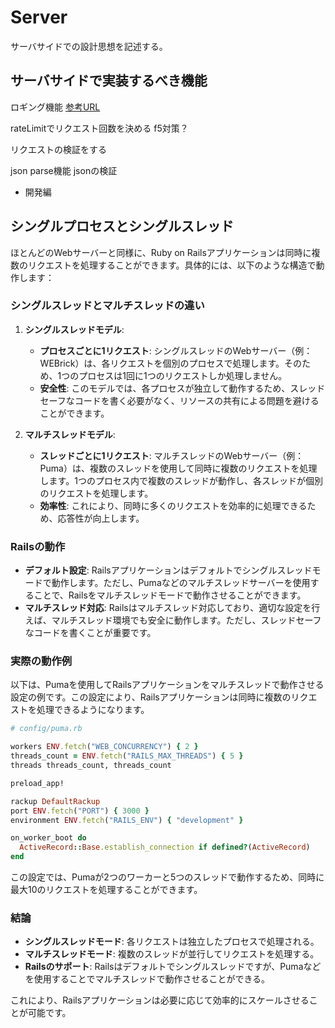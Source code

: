 # Server

サーバサイドでの設計思想を記述する。

## サーバサイドで実装するべき機能

ロギング機能
[参考URL](https://www.twilio.com/blog/a-guide-to-node-js-logging-jp)

rateLimitでリクエスト回数を決める
f5対策？

リクエストの検証をする

json parse機能
jsonの検証

- 開発編

## シングルプロセスとシングルスレッド

ほとんどのWebサーバーと同様に、Ruby on Railsアプリケーションは同時に複数のリクエストを処理することができます。具体的には、以下のような構造で動作します：

### シングルスレッドとマルチスレッドの違い

1. **シングルスレッドモデル**:
   - **プロセスごとに1リクエスト**: シングルスレッドのWebサーバー（例：WEBrick）は、各リクエストを個別のプロセスで処理します。そのため、1つのプロセスは1回に1つのリクエストしか処理しません。
   - **安全性**: このモデルでは、各プロセスが独立して動作するため、スレッドセーフなコードを書く必要がなく、リソースの共有による問題を避けることができます。

2. **マルチスレッドモデル**:
   - **スレッドごとに1リクエスト**: マルチスレッドのWebサーバー（例：Puma）は、複数のスレッドを使用して同時に複数のリクエストを処理します。1つのプロセス内で複数のスレッドが動作し、各スレッドが個別のリクエストを処理します。
   - **効率性**: これにより、同時に多くのリクエストを効率的に処理できるため、応答性が向上します。

### Railsの動作

- **デフォルト設定**: Railsアプリケーションはデフォルトでシングルスレッドモードで動作します。ただし、Pumaなどのマルチスレッドサーバーを使用することで、Railsをマルチスレッドモードで動作させることができます。
- **マルチスレッド対応**: Railsはマルチスレッド対応しており、適切な設定を行えば、マルチスレッド環境でも安全に動作します。ただし、スレッドセーフなコードを書くことが重要です。

### 実際の動作例

以下は、Pumaを使用してRailsアプリケーションをマルチスレッドで動作させる設定の例です。この設定により、Railsアプリケーションは同時に複数のリクエストを処理できるようになります。

```ruby
# config/puma.rb

workers ENV.fetch("WEB_CONCURRENCY") { 2 }
threads_count = ENV.fetch("RAILS_MAX_THREADS") { 5 }
threads threads_count, threads_count

preload_app!

rackup DefaultRackup
port ENV.fetch("PORT") { 3000 }
environment ENV.fetch("RAILS_ENV") { "development" }

on_worker_boot do
  ActiveRecord::Base.establish_connection if defined?(ActiveRecord)
end
```

この設定では、Pumaが2つのワーカーと5つのスレッドで動作するため、同時に最大10のリクエストを処理することができます。

### 結論

- **シングルスレッドモード**: 各リクエストは独立したプロセスで処理される。
- **マルチスレッドモード**: 複数のスレッドが並行してリクエストを処理する。
- **Railsのサポート**: Railsはデフォルトでシングルスレッドですが、Pumaなどを使用することでマルチスレッドで動作させることができる。

これにより、Railsアプリケーションは必要に応じて効率的にスケールさせることが可能です。
